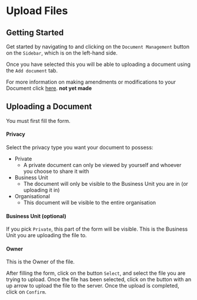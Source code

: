 # Upload Files

## Getting Started

Get started by navigating to and clicking on the `Document Management` button on the `Sidebar`, which is on the left-hand side.

Once you have selected this you will be able to uploading a document using the `Add document` tab.

For more information on making amendments or modifications to your Document click [here][Documents]. **not yet made**

## Uploading a Document

You must first fill the form.

#### Privacy

Select the privacy type you want your document to possess:

+ Private
	+ A private document can only be viewed by yourself and whoever you choose to share it with
+ Business Unit
	+ The document will only be visible to the Business Unit you are in (or uploading it in)
+ Organisational
	+ This document will be visible to the entire organisation

#### Business Unit (optional)

If you pick `Private`, this part of the form will be visible. This is the Business Unit you are uploading the file to.

#### Owner

This is the Owner of the file.




After filling the form, click on the button `Select`, and select the file you are trying to upload. Once the file has been selected, click on the button with an up arrow to upload the file to the server. Once the upload is completed, click on `Confirm`.


[Documents]: ../actions 'not done yet'